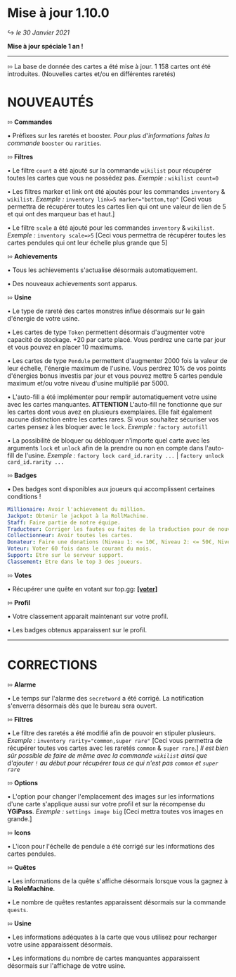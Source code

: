 # Mise à jour 1.10.0
↪ *le 30 Janvier 2021*

**Mise à jour spéciale 1 an !**

---

⇰ La base de donnée des cartes a été mise à jour. 1 158 cartes ont été introduites. (Nouvelles cartes et/ou en différentes raretés)

# NOUVEAUTÉS

⇰ **Commandes**

 • Préfixes sur les raretés et booster.
   *Pour plus d'informations faites la commande* `booster` ou `rarities`.

⇰ **Filtres**

• Le filtre `count` a été ajouté sur la commande `wikilist` pour récupérer toutes les cartes que vous ne possédez pas.
  *Exemple :* `wikilist count=0`

• Les filtres marker et link ont été ajoutés pour les commandes `inventory` & `wikilist`.
  *Exemple :* `inventory link=5 marker="bottom,top"` [Ceci vous permettra de récupérer toutes les cartes lien qui ont une valeur de lien de 5 et qui ont des marqueur bas et haut.]

• Le filtre `scale` a été ajouté pour les commandes `inventory` & `wikilist`.
  *Exemple :* `inventory scale=>5` [Ceci vous permettra de récupérer toutes les cartes pendules qui ont leur échelle plus grande que 5]

⇰ **Achievements**

• Tous les achievements s'actualise désormais automatiquement.

• Des nouveaux achievements sont apparus.

⇰ **Usine**

• Le type de rareté des cartes monstres influe désormais sur le gain d'énergie de votre usine.

• Les cartes de type `Token` permettent désormais d'augmenter votre capacité de stockage. +20 par carte placé. Vous perdrez une carte par jour et vous pouvez en placer 10 maximums.

• Les cartes de type `Pendule` permettent d'augmenter 2000 fois la valeur de leur échelle, l'énergie maximum de l'usine. Vous perdrez 10% de vos points d'énergies bonus investis par jour et vous pouvez mettre 5 cartes pendule maximum et/ou votre niveau d'usine multiplié par 5000.

• L'auto-fill a été implémenter pour remplir automatiquement votre usine avec les cartes manquantes. 
  **ATTENTION** L'auto-fill ne fonctionne que sur les cartes dont vous avez en plusieurs exemplaires. Elle fait également aucune distinction entre les cartes rares. Si vous souhaitez sécuriser vos cartes pensez à les bloquer avec le `lock`.
  *Exemple :* `factory autofill`

• La possibilité de bloquer ou débloquer n'importe quel carte avec les arguments `lock` et `unlock` afin de la prendre ou non en compte dans l'auto-fill de l'usine.
  *Exemple :* `factory lock card_id.rarity ...` | `factory unlock card_id.rarity ...`

⇰ **Badges**

• Des badges sont disponibles aux joueurs qui accomplissent certaines conditions !

```yml
Millionaire: Avoir l'achievement du million.
Jackpot: Obtenir le jackpot à la RollMachine.
Staff: Faire partie de notre équipe.
Traducteur: Corriger les fautes ou faites de la traduction pour de nouvelles langues.
Collectionneur: Avoir toutes les cartes.
Donateur: Faire une donations (Niveau 1: <= 10€, Niveau 2: <= 50€, Niveau 3: > 50€)
Voteur: Voter 60 fois dans le courant du mois.
Support: Etre sur le serveur support.
Classement: Etre dans le top 3 des joueurs.
```

⇰ **Votes**

• Récupérer une quête en votant sur top.gg: **[[voter]](https://top.gg/bot/672416519912947732/vote)**

⇰ **Profil**

• Votre classement apparait maintenant sur votre profil.

• Les badges obtenus apparaissent sur le profil.

---

# CORRECTIONS

⇰ **Alarme**

• Le temps sur l'alarme des `secretword` a été corrigé. La notification s'enverra désormais dès que le bureau sera ouvert.

⇰ **Filtres**

• Le filtre des raretés a été modifié afin de pouvoir en stipuler plusieurs.
  *Exemple :* `inventory rarity="common,super rare"` [Ceci vous permettra de récupérer toutes vos cartes avec les raretés `common` & `super rare`.]
  *Il est bien sûr possible de faire de même avec la commande `wikilist` ainsi que d'ajouter `!` au début pour récupérer tous ce qui n'est pas `common` et `super rare`*

⇰ **Options**

• L'option pour changer l'emplacement des images sur les informations d'une carte s'applique aussi sur votre profil et sur la récompense du **YGiPass**.
  *Exemple :* `settings image big` [Ceci mettra toutes vos images en grande.]

⇰ **Icons**

• L'icon pour l'échelle de pendule a été corrigé sur les informations des cartes pendules.

⇰ **Quêtes**

• Les informations de la quête s'affiche désormais lorsque vous la gagnez à la **RoleMachine**.

• Le nombre de quêtes restantes apparaissent désormais sur la commande `quests`.

⇰ **Usine**

• Les informations adéquates à la carte que vous utilisez pour recharger votre usine apparaissent désormais.

• Les informations du nombre de cartes manquantes apparaissent désormais sur l'affichage de votre usine.
